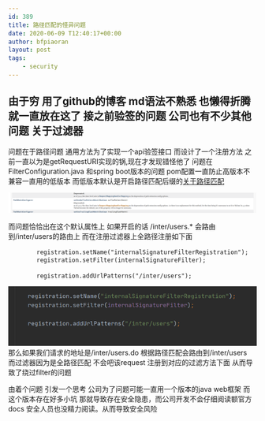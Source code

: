 ```yaml
---
id: 389
title: 路径匹配的怪异问题
date: 2020-06-09 T12:40:17+00:00
author: bfpiaoran
layout: post
tags:
    - security
---
```

由于穷 用了github的博客 md语法不熟悉 也懒得折腾  就一直放在这了 接之前验签的问题  公司也有不少其他问题
关于过滤器
---
问题在于路径问题  通用方法为了实现一个api验签接口 而设计了一个注册方法 之前一直以为是getRequestURI实现的锅,现在才发现错怪他了 问题在FilterConfiguration.java 和spring boot版本的问题
pom配置一直防止高版本不兼容一直用的低版本 而低版本默认是开启路径匹配后缀的[关于路径匹配](https://docs.spring.io/spring-framework/docs/current/javadoc-api/org/springframework/web/servlet/config/annotation/PathMatchConfigurer.html)  

![](/img/in-post/20200609133159.png)

而问题恰恰出在这个默认属性上 如果开启的话  /inter/users.*  会路由到/inter/users的路由上
而在注册过滤器上全路径注册如下面
```vim
        registration.setName("internalSignatureFilterRegistration");
        registration.setFilter(internalSignatureFilter);

        registration.addUrlPatterns("/inter/users");
```
![](/img/in-post/20200609133738.png)
那么如果我们请求的地址是/inter/users.do  根据路径匹配会路由到/inter/users  
而过滤器因为是全路径匹配 不会吧该request 注册到对应的过滤方法下面 从而导致了绕过filter的问题


由着个问题 引发一个思考  公司为了问题可能一直用一个版本的java web框架 而这个版本存在好多小坑 那就导致存在安全隐患，而公司开发不会仔细阅读额官方docs 安全人员也没精力阅读。从而导致安全风险